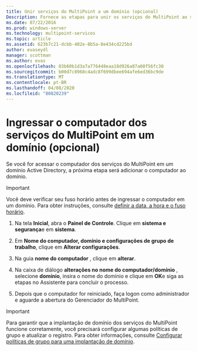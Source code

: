 ```yaml
---
title: Unir serviços do MultiPoint a um domínio (opcional)
Description: Fornece as etapas para unir os serviços do MultiPoint ao seu domínio
ms.date: 07/22/2016
ms.prod: windows-server
ms.technology: multipoint-services
ms.topic: article
ms.assetid: 623b7c21-dcbb-402e-8b5a-8e434cd225bd
author: evaseydl
manager: scottman
ms.author: evas
ms.openlocfilehash: 03b60b1d3a7a776448eaa18d926a87a00f56fc30
ms.sourcegitcommit: b00d7c8968c4adc8f699dbee694afe6ed36bc9de
ms.translationtype: MT
ms.contentlocale: pt-BR
ms.lasthandoff: 04/08/2020
ms.locfileid: "80820239"
---
```

# <a name="join-the-multipoint-services-computer-to-a-domain-optional"></a>Ingressar o computador dos serviços do MultiPoint em um domínio (opcional)
Se você for acessar o computador dos serviços do MultiPoint em um domínio Active Directory, a próxima etapa será adicionar o computador ao domínio.  
  
> [!IMPORTANT]  
> Você deve verificar seu fuso horário antes de ingressar o computador em um domínio. Para obter instruções, consulte [definir a data, a hora e o fuso horário](Set-the-date--time--and-time-zone.md).  
   
1.  Na tela **Inicial**, abra o **Painel de Controle**. Clique em **sistema e segurança**e em **sistema**.  
  
2.  Em **Nome do computador, domínio e configurações de grupo de trabalho**, clique em **Alterar configurações**.  
  
3.  Na guia **nome do computador** , clique em **alterar**.  
  
4.  Na caixa de diálogo **alterações no nome do computador/domínio** , selecione **domínio**, insira o nome do domínio e clique em **OK**e siga as etapas no Assistente para concluir o processo.  
  
5.  Depois que o computador for reiniciado, faça logon como administrador e aguarde a abertura do Gerenciador do MultiPoint.  
  
> [!IMPORTANT]  
> Para garantir que a implantação de domínio dos serviços do MultiPoint funcione corretamente, você precisará configurar algumas políticas de grupo e atualizar o registro. Para obter informações, consulte [Configurar políticas de grupo para uma implantação de domínio](https://technet.microsoft.com/library/dn265982.aspx).  
